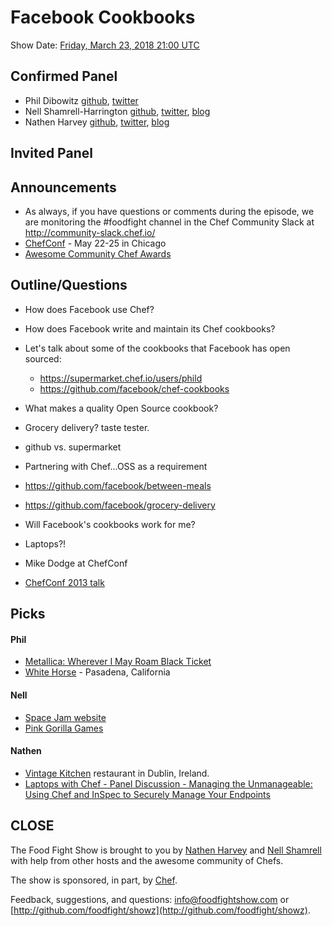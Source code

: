 # Facebook Cookbooks

Show Date:  [Friday, March 23, 2018 21:00 UTC](http://everytimezone.com/#2018-3-23,540,cn3)

Confirmed Panel<a name="panel"></a>
-----

* Phil Dibowitz [github](https://github.com/jaymzh), [twitter](https://twitter.com/thephild)
* Nell Shamrell-Harrington [github](https://github.com/nellshamrell), [twitter](https://twitter.com/nellshamrell), [blog](http://nellshamrell.com/)
* Nathen Harvey [github](http://github.com/nathenharvey), [twitter](http://twitter.com/nathenharvey), [blog](http://nathenharvey.com)

Invited Panel<a name="panel"></a>
-----


Announcements<a name="announcements"></a>
-----
* As always, if you have questions or comments during the episode, we are monitoring the #foodfight channel in the Chef Community Slack at http://community-slack.chef.io/
* [ChefConf](http://chefconf.chef.io/) - May 22-25 in Chicago
* [Awesome Community Chef Awards](https://blog.chef.io/2018/03/23/awesome-community-chef-nominations-2018/)


Outline/Questions
-----------------
* How does Facebook use Chef?
* How does Facebook write and maintain its Chef cookbooks?
* Let's talk about some of the cookbooks that Facebook has open sourced:
  * https://supermarket.chef.io/users/phild
  * https://github.com/facebook/chef-cookbooks
* What makes a quality Open Source cookbook?
* Grocery delivery?  taste tester.
* github vs. supermarket
* Partnering with Chef...OSS as a requirement
* https://github.com/facebook/between-meals
* https://github.com/facebook/grocery-delivery
* Will Facebook's cookbooks work for me?  

* Laptops?!
* Mike Dodge at ChefConf


* [ChefConf 2013 talk](https://blog.chef.io/chefconf-talks/chefconf-2013-scaling-systems-configuration-at-facebook-the-paradigms-design-and-software-behind-managing-massive-numbers-of-systems-with-open-source-and-small-teams-phil-dibowitz/)


Picks<a name="picks"></a>
-----

#### Phil

* [Metallica:  Wherever I May Roam Black Ticket](https://www.cidentertainment.com/events/metallica-worldwired-tour/#sold-out-wherever-i-may-roam-black-ticket)
* [White Horse](http://whitehorsepasadena.com/) - Pasadena, California

#### Nell

* [Space Jam website](https://www.warnerbros.com/archive/spacejam/movie/jam.htm)
* [Pink Gorilla Games](http://www.pinkgorillagames.com/)

#### Nathen

* [Vintage Kitchen](http://www.thevintagekitchen.ie/) restaurant in Dublin, Ireland.
* [Laptops with Chef - Panel Discussion - Managing the Unmanageable: Using Chef and InSpec to Securely Manage Your Endpoints](https://guidebook.com/guide/118478/event/18459485/)

CLOSE
-----

The Food Fight Show is brought to you by [Nathen Harvey](https://twitter.com/nathenharvey) and [Nell Shamrell](https://twitter.com/nellshamrell) with help from other hosts and the awesome community of Chefs.

The show is sponsored, in part, by [Chef](http://www.chef.io).

Feedback, suggestions, and questions:  [info@foodfightshow.com](mailto:info@foodfightshow.com) or  [http://github.com/foodfight/showz](http://github.com/foodfight/showz).
